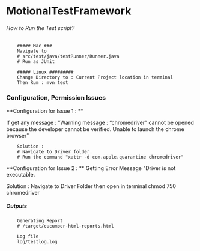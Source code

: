 # MotionalTestFramework

###### How to Run the Test script?
		##### Mac ###
		Navigate to
		# src/test/java/testRunner/Runner.java
		# Run as JUnit

		##### Linux #########
		Change Directory to : Current Project location in terminal
		Then Rum : mvn test

### Configuration, Permission Issues
**Configuration for Issue 1 : **

If get any message : "Warning message : “chromedriver” cannot be opened because the developer cannot be verified. Unable to launch the chrome browser"

		Solution :
		# Navigate to Driver folder.
		# Run the command "xattr -d com.apple.quarantine chromedriver"
		
**Configuration for Issue 2 : **
Getting Error Message "Driver is not executable. 

Solution : 
Navigate to Driver Folder then open in terminal
chmod 750 chromedriver

##### Outputs
		Generating Report
		# /target/cucumber-html-reports.html

		Log file
		log/testlog.log
